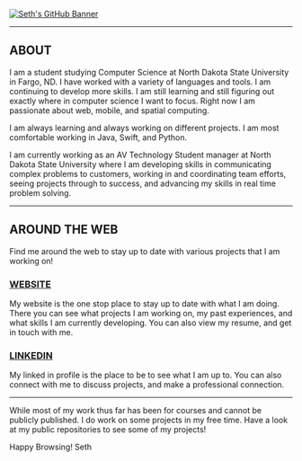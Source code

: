 [![Seth's GitHub Banner](GitHubHeader.png)](https://setharvila.com)

---
## ABOUT
I am a  student studying Computer Science  at North Dakota State University in Fargo, ND. I have worked with a variety of languages and tools. I am continuing to develop more skills. I am still learning and still figuring out exactly where in computer science I want to focus. Right now I am passionate about web, mobile, and spatial computing.


I am always learning and always working on different projects. I am most comfortable working in Java, Swift, and Python. 
  
I am currently working as an AV Technology Student manager at North Dakota State University where I am developing skills in communicating complex problems to customers, working in and coordinating team efforts, seeing projects through to success, and advancing my skills in real time problem solving.

---
## AROUND THE WEB
Find me around the web to stay up to date with various projects that I am working on!
<br>
### [WEBSITE](https://setharvila.com)
My website is the one stop place to stay up to date with what I am doing. There you can see what projects I am working on, my past experiences, and what skills I am currently developing. You can also view my resume, and get in touch with me.

### [LINKEDIN](https://linkedin.com/in/setharvila)
My linked in profile is the place to be to see what I am up to. You can also connect with me to discuss projects, and make a professional connection.



---

While most of my work thus far has been for courses and cannot be publicly published. I do work on some projects in my free time. Have a look at my public repositories to see some of my projects!

Happy Browsing!
Seth
